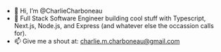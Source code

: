 - 👋 Hi, I’m @CharlieCharboneau
- 👀 Full Stack Software Engineer building cool stuff with Typescript, Next.js, Node.js, and Express (and whatever else the occassion calls for).
- 📫 Give me a shout at: charlie.m.charboneau@gmail.com

<!---
CharlieCharboneau/CharlieCharboneau is a ✨ special ✨ repository because its `README.md` (this file) appears on your GitHub profile.
You can click the Preview link to take a look at your changes.
--->


